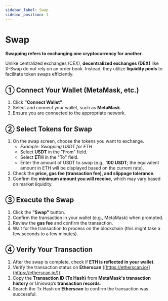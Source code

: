 ```yaml
---
sidebar_label: Swap
sidebar_position: 1
---
```


# Swap  

**Swapping refers to exchanging one cryptocurrency for another.**  

Unlike centralized exchanges (CEX), **decentralized exchanges (DEX)** like X-Swap do not rely on an order book. Instead, they utilize **liquidity pools** to facilitate token swaps efficiently.

## **① Connect Your Wallet (MetaMask, etc.)**  

1. Click **"Connect Wallet"**.  
2. Select and connect your wallet, such as **MetaMask**.  
3. Ensure you are connected to the appropriate network.  

## **② Select Tokens for Swap**  

1. On the swap screen, choose the tokens you want to exchange.  
   - *Example: Swapping USDT for ETH*  
   - Select **USDT** in the "From" field.  
   - Select **ETH** in the "To" field.  
   - Enter the amount of USDT to swap (e.g., **100 USDT**; the equivalent amount in ETH will be displayed based on the current rate).  
2. Check the **price, gas fee (transaction fee), and slippage tolerance**.  
3. Confirm the **minimum amount you will receive**, which may vary based on market liquidity.  

## **③ Execute the Swap**  

1. Click the **"Swap"** button.  
2. Confirm the transaction in your wallet (e.g., MetaMask) when prompted.  
3. Review the **gas fee** and confirm the transaction.  
4. Wait for the transaction to process on the blockchain (this might take a few seconds to a few minutes).  

## **④ Verify Your Transaction**  

1. After the swap is complete, check if **ETH is reflected in your wallet**.  
2. Verify the transaction status on **Etherscan** ([https://etherscan.io/](https://etherscan.io/)).  
3. Copy the **Transaction ID (Tx Hash)** from **MetaMask's transaction history** or Uniswap’s **transaction records**.  
4. Search the Tx Hash on **Etherscan** to confirm the transaction was successful.